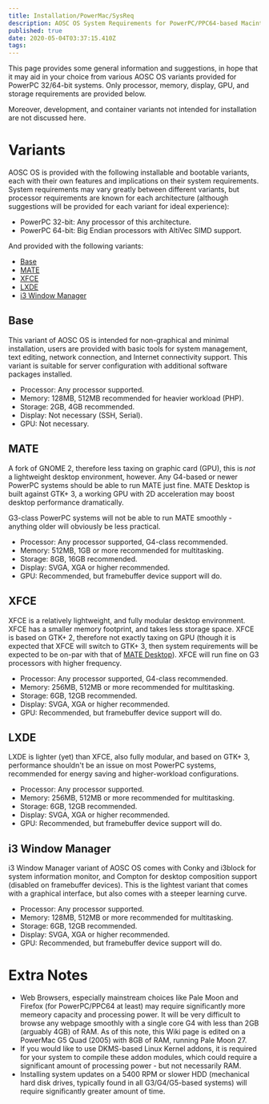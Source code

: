 ```yaml
---
title: Installation/PowerMac/SysReq
description: AOSC OS System Requirements for PowerPC/PPC64-based Macintosh Computers
published: true
date: 2020-05-04T03:37:15.410Z
tags: 
---
```


This page provides some general information and suggestions, in hope that it may aid in your choice from various AOSC OS variants provided for PowerPC 32/64-bit systems. Only processor, memory, display, GPU, and storage requirements are provided below.

Moreover, development, and container variants not intended for installation are not discussed here.

# Variants

AOSC OS is provided with the following installable and bootable variants, each with their own features and implications on their system requirements. System requirements may vary greatly between different variants, but processor requirements are known for each architecture (although suggestions will be provided for each variant for ideal experience):

- PowerPC 32-bit: Any processor of this architecture.
- PowerPC 64-bit: Big Endian processors with AltiVec SIMD support.

And provided with the following variants:

- [Base](#base)
- [MATE](#mate)
- [XFCE](#xfce)
- [LXDE](#lxde)
- [i3 Window Manager](#i3-window-manager)

## Base

This variant of AOSC OS is intended for non-graphical and minimal installation, users are provided with basic tools for system management, text editing, network connection, and Internet connectivity support. This variant is suitable for server configuration with additional software packages installed.

- Processor: Any processor supported.
- Memory: 128MB, 512MB recommended for heavier workload (PHP).
- Storage: 2GB, 4GB recommended.
- Display: Not necessary (SSH, Serial).
- GPU: Not necessary.

## MATE

A fork of GNOME 2, therefore less taxing on graphic card (GPU), this is *not* a lightweight desktop environment, however. Any G4-based or newer PowerPC systems should be able to run MATE just fine. MATE Desktop is built against GTK+ 3, a working GPU with 2D acceleration may boost desktop performance dramatically.

G3-class PowerPC systems will not be able to run MATE smoothly - anything older will obviously be less practical.

- Processor: Any processor supported, G4-class recommended.
- Memory: 512MB, 1GB or more recommended for multitasking.
- Storage: 8GB, 16GB recommended.
- Display: SVGA, XGA or higher recommended.
- GPU: Recommended, but framebuffer device support will do.

## XFCE

XFCE is a relatively lightweight, and fully modular desktop environment. XFCE has a smaller memory footprint, and takes less storage space. XFCE is based on GTK+ 2, therefore not exactly taxing on GPU (though it is expected that XFCE will switch to GTK+ 3, then system requirements will be expected to be on-par with that of [MATE Desktop](#mate)). XFCE will run fine on G3 processors with higher frequency.

- Processor: Any processor supported, G4-class recommended.
- Memory: 256MB, 512MB or more recommended for multitasking.
- Storage: 6GB, 12GB recommended.
- Display: SVGA, XGA or higher recommended.
- GPU: Recommended, but framebuffer device support will do.

## LXDE

LXDE is lighter (yet) than XFCE, also fully modular, and based on GTK+ 3, performance shouldn't be an issue on most PowerPC systems, recommended for energy saving and higher-workload configurations.

- Processor: Any processor supported.
- Memory: 256MB, 512MB or more recommended for multitasking.
- Storage: 6GB, 12GB recommended.
- Display: SVGA, XGA or higher recommended.
- GPU: Recommended, but framebuffer device support will do.

## i3 Window Manager

i3 Window Manager variant of AOSC OS comes with Conky and i3block for system information monitor, and Compton for desktop composition support (disabled on framebuffer devices). This is the lightest variant that comes with a graphical interface, but also comes with a steeper learning curve.

- Processor: Any processor supported.
- Memory: 128MB, 512MB or more recommended for multitasking.
- Storage: 6GB, 12GB recommended.
- Display: SVGA, XGA or higher recommended.
- GPU: Recommended, but framebuffer device support will do.

# Extra Notes

- Web Browsers, especially mainstream choices like Pale Moon and Firefox (for PowerPC/PPC64 at least) may require significantly more memeory capacity and processing power. It will be very difficult to browse any webpage smoothly with a single core G4 with less than 2GB (arguably 4GB) of RAM. As of this note, this Wiki page is edited on a PowerMac G5 Quad (2005) with 8GB of RAM, running Pale Moon 27.
- If you would like to use DKMS-based Linux Kernel addons, it is required for your system to compile these addon modules, which could require a significant amount of processing power - but not necessarily RAM.
- Installing system updates on a 5400 RPM or slower HDD (mechanical hard disk drives, typically found in all G3/G4/G5-based systems) will require significantly greater amount of time.